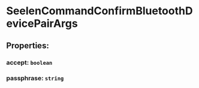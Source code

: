 # **SeelenCommandConfirmBluetoothDevicePairArgs**

## **Properties**:

### accept: `boolean`

### passphrase: `string`
